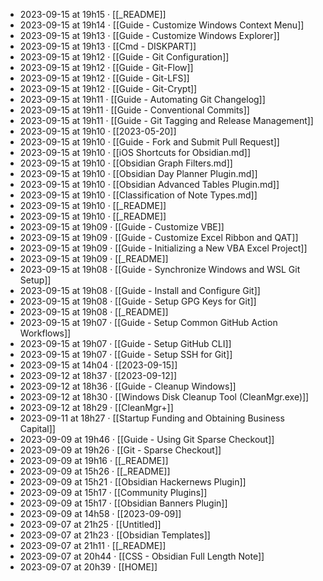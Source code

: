 - 2023-09-15 at 19h15 · [[_README]]
- 2023-09-15 at 19h14 · [[Guide - Customize Windows Context Menu]]
- 2023-09-15 at 19h13 · [[Guide - Customize Windows Explorer]]
- 2023-09-15 at 19h13 · [[Cmd - DISKPART]]
- 2023-09-15 at 19h12 · [[Guide - Git Configuration]]
- 2023-09-15 at 19h12 · [[Guide - Git-Flow]]
- 2023-09-15 at 19h12 · [[Guide - Git-LFS]]
- 2023-09-15 at 19h12 · [[Guide - Git-Crypt]]
- 2023-09-15 at 19h11 · [[Guide - Automating Git Changelog]]
- 2023-09-15 at 19h11 · [[Guide - Conventional Commits]]
- 2023-09-15 at 19h11 · [[Guide - Git Tagging and Release Management]]
- 2023-09-15 at 19h10 · [[2023-05-20]]
- 2023-09-15 at 19h10 · [[Guide - Fork and Submit Pull Request]]
- 2023-09-15 at 19h10 · [[iOS Shortcuts for Obsidian.md]]
- 2023-09-15 at 19h10 · [[Obsidian Graph Filters.md]]
- 2023-09-15 at 19h10 · [[Obsidian Day Planner Plugin.md]]
- 2023-09-15 at 19h10 · [[Obsidian Advanced Tables Plugin.md]]
- 2023-09-15 at 19h10 · [[Classification of Note Types.md]]
- 2023-09-15 at 19h10 · [[_README]]
- 2023-09-15 at 19h10 · [[_README]]
- 2023-09-15 at 19h09 · [[Guide - Customize VBE]]
- 2023-09-15 at 19h09 · [[Guide - Customize Excel Ribbon and QAT]]
- 2023-09-15 at 19h09 · [[Guide - Initializing a New VBA Excel Project]]
- 2023-09-15 at 19h09 · [[_README]]
- 2023-09-15 at 19h08 · [[Guide - Synchronize Windows and WSL Git Setup]]
- 2023-09-15 at 19h08 · [[Guide - Install and Configure Git]]
- 2023-09-15 at 19h08 · [[Guide - Setup GPG Keys for Git]]
- 2023-09-15 at 19h08 · [[_README]]
- 2023-09-15 at 19h07 · [[Guide - Setup Common GitHub Action Workflows]]
- 2023-09-15 at 19h07 · [[Guide - Setup GitHub CLI]]
- 2023-09-15 at 19h07 · [[Guide - Setup SSH for Git]]
- 2023-09-15 at 14h04 · [[2023-09-15]]
- 2023-09-12 at 18h37 · [[2023-09-12]]
- 2023-09-12 at 18h36 · [[Guide - Cleanup Windows]]
- 2023-09-12 at 18h30 · [[Windows Disk Cleanup Tool (CleanMgr.exe)]]
- 2023-09-12 at 18h29 · [[CleanMgr+]]
- 2023-09-11 at 18h27 · [[Startup Funding and Obtaining Business Capital]]
- 2023-09-09 at 19h46 · [[Guide - Using Git Sparse Checkout]]
- 2023-09-09 at 19h26 · [[Git - Sparse Checkout]]
- 2023-09-09 at 19h16 · [[_README]]
- 2023-09-09 at 15h26 · [[_README]]
- 2023-09-09 at 15h21 · [[Obsidian Hackernews Plugin]]
- 2023-09-09 at 15h17 · [[Community Plugins]]
- 2023-09-09 at 15h17 · [[Obsidian Banners Plugin]]
- 2023-09-09 at 14h58 · [[2023-09-09]]
- 2023-09-07 at 21h25 · [[Untitled]]
- 2023-09-07 at 21h23 · [[Obsidian Templates]]
- 2023-09-07 at 21h11 · [[_README]]
- 2023-09-07 at 20h44 · [[CSS - Obsidian Full Length Note]]
- 2023-09-07 at 20h39 · [[HOME]]
